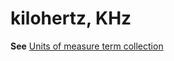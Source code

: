 # kilohertz, KHz

**See** [Units of measure term collection](/style-guide/a-z-word-list-term-collections/term-collections/units-of-measure-terms)
